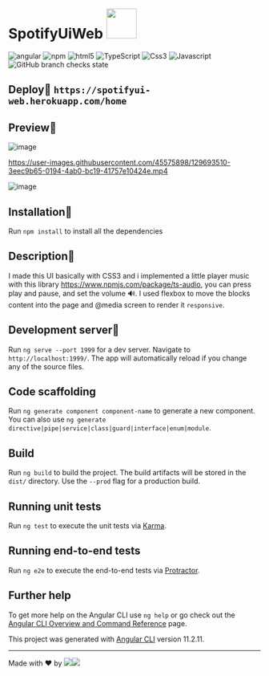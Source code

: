 # SpotifyUiWeb <img src="https://user-images.githubusercontent.com/45575898/129688120-94695d10-9a17-4833-8b73-c9d45331a7c4.png" width="60" height="60" />


  <img alt="angular" src="https://img.shields.io/badge/-Angular-DD0031?style=flat-square&logo=angular&logoColor=white" /> <img alt="npm" src="https://img.shields.io/badge/-NPM-CB3837?style=flat-square&logo=npm&logoColor=white" />
  <img alt="html5" src="https://img.shields.io/badge/-HTML5-E34F26?style=flat-square&logo=html5&logoColor=white" />
  <img alt="TypeScript" src="https://img.shields.io/badge/-TypeScript-007ACC?style=flat-square&logo=typescript&logoColor=white" />
  <img alt="Css3" src="https://img.shields.io/badge/-CSS3-00FF00?style=flat-square&logo=css3&logoColor=brown" />
  <img alt="Javascript" src="https://img.shields.io/badge/-Javascript-ADD8E6?style=flat-square&logo=javascript&logoColor=black" />
  ![GitHub branch checks state](https://img.shields.io/github/checks-status/lucaimbalzano/spotify-ui-web/master?color=green)
  

## Deploy📌 `https://spotifyui-web.herokuapp.com/home`
## Preview📌
![image](https://user-images.githubusercontent.com/45575898/129701101-cd423a10-eaa2-4b8b-9a5d-fbf8618ffc83.png)

 https://user-images.githubusercontent.com/45575898/129693510-3eec9b65-0194-4ab0-bc19-41757e10424e.mp4

![image](https://user-images.githubusercontent.com/45575898/129700986-f72f590f-b043-41af-97cd-0b54287e5d34.png)

## Installation📌
Run `npm install` to install all the dependencies

## Description📌
I made this UI basically with CSS3 and i implemented a little player music with this library https://www.npmjs.com/package/ts-audio, you can press play and pause, and set the volume 🔊.
I used flexbox to move the blocks content into the page and @media screen to render it `responsive`.

## Development server📌

Run `ng serve --port 1999` for a dev server. Navigate to `http://localhost:1999/`. The app will automatically reload if you change any of the source files.

## Code scaffolding

Run `ng generate component component-name` to generate a new component. You can also use `ng generate directive|pipe|service|class|guard|interface|enum|module`.

## Build

Run `ng build` to build the project. The build artifacts will be stored in the `dist/` directory. Use the `--prod` flag for a production build.

## Running unit tests

Run `ng test` to execute the unit tests via [Karma](https://karma-runner.github.io).

## Running end-to-end tests

Run `ng e2e` to execute the end-to-end tests via [Protractor](http://www.protractortest.org/).

## Further help

To get more help on the Angular CLI use `ng help` or go check out the [Angular CLI Overview and Command Reference](https://angular.io/cli) page.

This project was generated with [Angular CLI](https://github.com/angular/angular-cli) version 11.2.11.

-----------------------------------------------------------------------------------------------------------------------------------------------------------------------------------
Made with ❤ by ![](https://img.shields.io/badge/luca-informational?style=flat&logo=#DD0031&logoColor=white&color=2bbc8a)![](https://img.shields.io/badge/Imbalzano-informational?style=flat&logo=&logoColor=white&color=2bbc8a)

